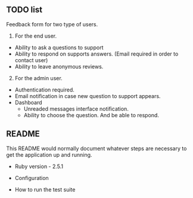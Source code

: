 TODO list
---------
Feedback form for two type of users.

1. For the end user.
 * Ability to ask a questions to support
 * Ability to respond on supports answers. (Email required in order to contact user)
 * Ability to leave anonymous reviews.

2. For the admin user.
 * Authentication required.
 * Email notification in case new question to support appears.
 * Dashboard
   - Unreaded messages interface notification.
   - Ability to choose the question. And be able to respond.

## README

This README would normally document whatever steps are necessary to get the
application up and running.

* Ruby version - 2.5.1

* Configuration

* How to run the test suite
